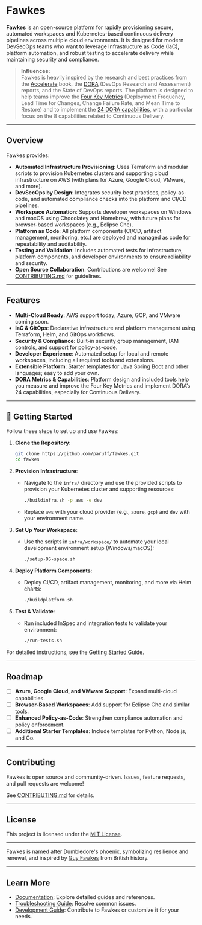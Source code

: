 # Fawkes

**Fawkes** is an open-source platform for rapidly provisioning secure, automated workspaces and Kubernetes-based continuous delivery pipelines across multiple cloud environments. It is designed for modern DevSecOps teams who want to leverage Infrastructure as Code (IaC), platform automation, and robust testing to accelerate delivery while maintaining security and compliance.

> **Influences:**  
> Fawkes is heavily inspired by the research and best practices from the [Accelerate](https://itrevolution.com/accelerate-book/) book, the [DORA](https://dora.dev/) (DevOps Research and Assessment) reports, and the State of DevOps reports. The platform is designed to help teams improve the [Four Key Metrics](https://www.devops-research.com/research.html) (Deployment Frequency, Lead Time for Changes, Change Failure Rate, and Mean Time to Restore) and to implement the [24 DORA capabilities](https://dora.dev/), with a particular focus on the 8 capabilities related to Continuous Delivery.

---

## Overview

Fawkes provides:

- **Automated Infrastructure Provisioning**: Uses Terraform and modular scripts to provision Kubernetes clusters and supporting cloud infrastructure on AWS (with plans for Azure, Google Cloud, VMware, and more).
- **DevSecOps by Design**: Integrates security best practices, policy-as-code, and automated compliance checks into the platform and CI/CD pipelines.
- **Workspace Automation**: Supports developer workspaces on Windows and macOS using Chocolatey and Homebrew, with future plans for browser-based workspaces (e.g., Eclipse Che).
- **Platform as Code**: All platform components (CI/CD, artifact management, monitoring, etc.) are deployed and managed as code for repeatability and auditability.
- **Testing and Validation**: Includes automated tests for infrastructure, platform components, and developer environments to ensure reliability and security.
- **Open Source Collaboration**: Contributions are welcome! See [CONTRIBUTING.md](CONTRIBUTING.md) for guidelines.

---

## Features

- **Multi-Cloud Ready**: AWS support today; Azure, GCP, and VMware coming soon.
- **IaC & GitOps**: Declarative infrastructure and platform management using Terraform, Helm, and GitOps workflows.
- **Security & Compliance**: Built-in security group management, IAM controls, and support for policy-as-code.
- **Developer Experience**: Automated setup for local and remote workspaces, including all required tools and extensions.
- **Extensible Platform**: Starter templates for Java Spring Boot and other languages; easy to add your own.
- **DORA Metrics & Capabilities**: Platform design and included tools help you measure and improve the Four Key Metrics and implement DORA’s 24 capabilities, especially for Continuous Delivery.

---

## 🚀 Getting Started

Follow these steps to set up and use Fawkes:

1. **Clone the Repository**:
   ```sh
   git clone https://github.com/paruff/fawkes.git
   cd fawkes
   ```

2. **Provision Infrastructure**:
   - Navigate to the `infra/` directory and use the provided scripts to provision your Kubernetes cluster and supporting resources:
     ```sh
     ./buildinfra.sh -p aws -e dev
     ```
   - Replace `aws` with your cloud provider (e.g., `azure`, `gcp`) and `dev` with your environment name.

3. **Set Up Your Workspace**:
   - Use the scripts in `infra/workspace/` to automate your local development environment setup (Windows/macOS):
     ```sh
     ./setup-OS-space.sh
     ```

4. **Deploy Platform Components**:
   - Deploy CI/CD, artifact management, monitoring, and more via Helm charts:
     ```sh
     ./buildplatform.sh
     ```

5. **Test & Validate**:
   - Run included InSpec and integration tests to validate your environment:
     ```sh
     ./run-tests.sh
     ```

For detailed instructions, see the [Getting Started Guide](docs/getting-started.md).

---

## Roadmap

- [ ] **Azure, Google Cloud, and VMware Support**: Expand multi-cloud capabilities.
- [ ] **Browser-Based Workspaces**: Add support for Eclipse Che and similar tools.
- [ ] **Enhanced Policy-as-Code**: Strengthen compliance automation and policy enforcement.
- [ ] **Additional Starter Templates**: Include templates for Python, Node.js, and Go.

---

## Contributing

Fawkes is open source and community-driven. Issues, feature requests, and pull requests are welcome!

See [CONTRIBUTING.md](CONTRIBUTING.md) for details.

---

## License

This project is licensed under the [MIT License](LICENSE).

---

Fawkes is named after Dumbledore's phoenix, symbolizing resilience and renewal, and inspired by [Guy Fawkes](https://en.wikipedia.org/wiki/Guy_Fawkes) from British history.

---

## Learn More

- [Documentation](docs/index.md): Explore detailed guides and references.
- [Troubleshooting Guide](docs/troubleshooting.md): Resolve common issues.
- [Development Guide](docs/development.md): Contribute to Fawkes or customize it for your needs.
